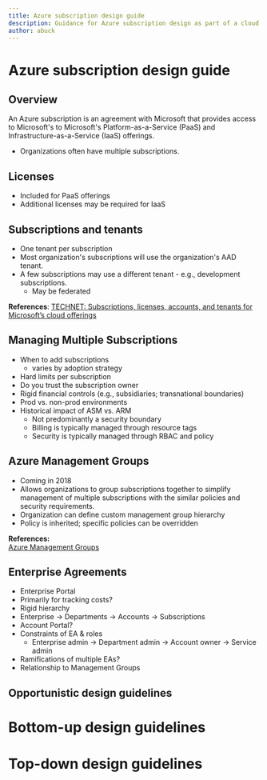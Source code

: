 ```yaml
---
title: Azure subscription design guide
description: Guidance for Azure subscription design as part of a cloud adoption strategy
author: abuck
---
```


# Azure subscription design guide

## Overview

An Azure subscription is an agreement with Microsoft that provides access to Microsoft's to Microsoft's Platform-as-a-Service (PaaS) and Infrastructure-as-a-Service (IaaS) offerings. 
- Organizations often have multiple subscriptions. 

## Licenses
   - Included for PaaS offerings
   - Additional licenses may be required for IaaS

## Subscriptions and tenants

  - One tenant per subscription
  - Most organization's subscriptions will use the organization's AAD tenant.
  - A few subscriptions may use a different tenant - e.g., development subscriptions.
      - May be federated  

  **References**:
  [TECHNET: Subscriptions, licenses, accounts, and tenants for Microsoft’s cloud offerings](https://technet.microsoft.com/en-us/library/mt765146.aspx)

## Managing Multiple Subscriptions

  - When to add subscriptions
      - varies by adoption strategy
  - Hard limits per subscription
  - Do you trust the subscription owner
  - Rigid financial controls (e.g., subsidiaries; transnational boundaries)
  - Prod vs. non-prod environments
  - Historical impact of ASM vs. ARM
      - Not predominantly a security boundary
      - Billing is typically managed through resource tags
      - Security is typically managed through RBAC and policy
  
## Azure Management Groups

  - Coming in 2018
  - Allows organizations to group subscriptions together to simplify management of multiple subscriptions with the similar policies and security requirements.
  - Organization can define custom management group hierarchy
  - Policy is inherited; specific policies can be overridden

  **References:**  
  [Azure Management Groups](/azure/billing/billing-enterprise-mgmt-group-overview)


## Enterprise Agreements
  
  - Enterprise Portal
  - Primarily for tracking costs?
  - Rigid hierarchy
  -   Enterprise -> Departments -> Accounts -> Subscriptions
  - Account Portal?
  - Constraints of EA & roles
    - Enterprise admin -> Department admin -> Account owner -> Service admin
  - Ramifications of multiple EAs?
  - Relationship to Management Groups



## Opportunistic design guidelines

# Bottom-up design guidelines

# Top-down design guidelines
